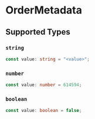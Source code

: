 # OrderMetadata


## Supported Types

### `string`

```typescript
const value: string = "<value>";
```

### `number`

```typescript
const value: number = 614594;
```

### `boolean`

```typescript
const value: boolean = false;
```

